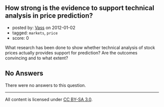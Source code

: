 ## How strong is the evidence to support technical analysis in price prediction?

- posted by: [Vass](https://stackexchange.com/users/-1/548-vass) on 2012-01-02
- tagged: `markets`, `price`
- score: 0

What research has been done to show whether technical analysis of stock prices actually provides support for prediction? Are the outcomes convincing and to what extent?

## No Answers

There were no answers to this question.


---

All content is licensed under [CC BY-SA 3.0](https://creativecommons.org/licenses/by-sa/3.0/).
